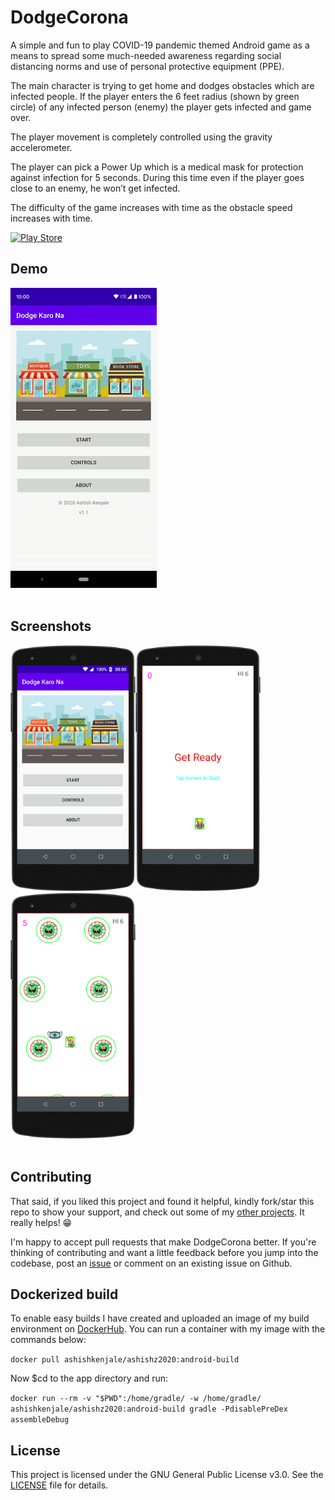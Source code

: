 # DodgeCorona
A simple and fun to play COVID-19 pandemic themed Android game as a means to spread some much-needed awareness regarding social distancing norms and use of personal protective equipment (PPE).

The main character is trying to get home and dodges obstacles which are infected people. If the player enters the 6 feet radius (shown by green circle) of any infected person (enemy) the player gets infected and game over.

The player movement is completely controlled using the gravity accelerometer.

The player can pick a Power Up which is a medical mask for protection against infection for 5 seconds. During this time even if the player goes close to an enemy, he won’t get infected.

The difficulty of the game increases with time as the obstacle speed increases with time.

<a href='https://play.google.com/store/apps/details?id=com.project.dodgekarona'><img alt='Play Store' src='https://play.google.com/intl/en_us/badges/static/images/badges/en_badge_web_generic.png' height=75 width="200" />
</a>
<br/>

## Demo

![](/Screenshots/4.gif)
<br/><br/>

## Screenshots

<img src="/Screenshots/1.png" alt="drawing" width="200"/><img src="/Screenshots/2.png" alt="drawing" width="200"/><img src="/Screenshots/3.png" alt="drawing" width="200"/>
<br/><br/>
## Contributing

That said, if you liked this project and found it helpful, kindly fork/star this repo to show your support, and check out some of my [other projects](https://github.com/Ashish-Kenjale?tab=repositories). It really helps! 😁

I'm happy to accept pull requests that make DodgeCorona better. If you're thinking of contributing and want a little feedback before you jump into the codebase, post an [issue](https://github.com/Ashish-Kenjale/DodgeCorona/issues) or comment on an existing issue on Github.

## Dockerized build

To enable easy builds I have created and uploaded an image of my build environment on [DockerHub](https://hub.docker.com/repository/docker/ashishkenjale/ashishz2020/tags?page=1). You can run a container with my image with the commands below:

```docker pull ashishkenjale/ashishz2020:android-build```

Now $cd to the app directory and run:

```docker run --rm -v "$PWD":/home/gradle/ -w /home/gradle/ ashishkenjale/ashishz2020:android-build gradle -PdisablePreDex assembleDebug```

## License

This project is licensed under the GNU General Public License v3.0. See the [LICENSE](LICENSE) file for details.
